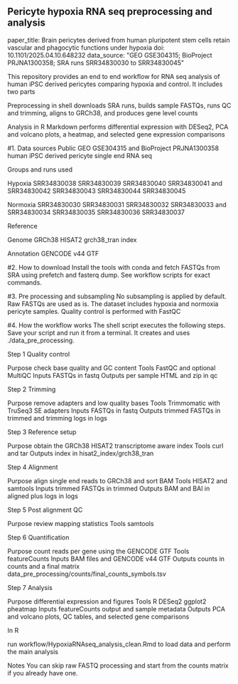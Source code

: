 ## Pericyte hypoxia RNA seq preprocessing and analysis

paper_title: Brain pericytes derived from human pluripotent stem cells retain vascular and phagocytic functions under hypoxia
doi: 10.1101/2025.04.10.648232
data_source: "GEO GSE304315; BioProject PRJNA1300358; SRA runs SRR34830030 to SRR34830045"


This repository provides an end to end workflow for RNA seq analysis of human iPSC derived pericytes comparing hypoxia and control.
It includes two parts

Preprocessing in shell
downloads SRA runs, builds sample FASTQs, runs QC and trimming, aligns to GRCh38, and produces gene level counts

Analysis in R Markdown
performs differential expression with DESeq2, PCA and volcano plots, a heatmap, and selected gene expression comparisons

#1. Data sources
Public GEO GSE304315 and BioProject PRJNA1300358 human iPSC derived pericyte single end RNA seq

Groups and runs used

Hypoxia SRR34830038 SRR34830039 SRR34830040 SRR34830041 and SRR34830042 SRR34830043 SRR34830044 SRR34830045

Normoxia SRR34830030 SRR34830031 SRR34830032 SRR34830033 and SRR34830034 SRR34830035 SRR34830036 SRR34830037

Reference

Genome GRCh38 HISAT2 grch38_tran index

Annotation GENCODE v44 GTF

#2. How to download
Install the tools with conda and fetch FASTQs from SRA using prefetch and fasterq dump. See workflow scripts for exact commands.

#3. Pre processing and subsampling
No subsampling is applied by default. Raw FASTQs are used as is. The dataset includes hypoxia and normoxia pericyte samples.
Quality control is performed with FastQC

#4. How the workflow works
The shell script executes the following steps. Save your script and run it from a terminal. It creates and uses ./data_pre_processing.

Step 1 Quality control

Purpose check base quality and GC content
Tools FastQC and optional MultiQC
Inputs FASTQs in fastq
Outputs per sample HTML and zip in qc

Step 2 Trimming

Purpose remove adapters and low quality bases
Tools Trimmomatic with TruSeq3 SE adapters
Inputs FASTQs in fastq
Outputs trimmed FASTQs in trimmed and trimming logs in logs

Step 3 Reference setup

Purpose obtain the GRCh38 HISAT2 transcriptome aware index
Tools curl and tar
Outputs index in hisat2_index/grch38_tran

Step 4 Alignment

Purpose align single end reads to GRCh38 and sort BAM
Tools HISAT2 and samtools
Inputs trimmed FASTQs in trimmed
Outputs BAM and BAI in aligned plus logs in logs

Step 5 Post alignment QC

Purpose review mapping statistics
Tools samtools

Step 6 Quantification

Purpose count reads per gene using the GENCODE GTF
Tools featureCounts
Inputs BAM files and GENCODE v44 GTF
Outputs counts in counts and a final matrix data_pre_processing/counts/final_counts_symbols.tsv

Step 7 Analysis

Purpose differential expression and figures
Tools R DESeq2 ggplot2 pheatmap
Inputs featureCounts output and sample metadata
Outputs PCA and volcano plots, QC tables, and selected gene comparisons

In R

run workflow/HypoxiaRNAseq_analysis_clean.Rmd to load data and perform the main analysis

Notes
You can skip raw FASTQ processing and start from the counts matrix if you already have one.